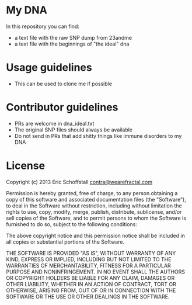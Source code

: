 # My DNA

In this repository you can find:

- a text file with the raw SNP dump from 23andme
- a text file with the beginnings of "the ideal" dna

# Usage guidelines

- This can be used to clone me if possible

# Contributor guidelines

- PRs are welcome in dna_ideal.txt
- The original SNP files should always be available
- Do not send in PRs that add shitty things like immune disorders to my DNA


# License

Copyright (c) 2013 Eric Schoffstall <contra@wearefractal.com>

Permission is hereby granted, free of charge, to any person obtaining
a copy of this software and associated documentation files (the
"Software"), to deal in the Software without restriction, including
without limitation the rights to use, copy, modify, merge, publish,
distribute, sublicense, and/or sell copies of the Software, and to
permit persons to whom the Software is furnished to do so, subject to
the following conditions:

The above copyright notice and this permission notice shall be
included in all copies or substantial portions of the Software.

THE SOFTWARE IS PROVIDED "AS IS", WITHOUT WARRANTY OF ANY KIND,
EXPRESS OR IMPLIED, INCLUDING BUT NOT LIMITED TO THE WARRANTIES OF
MERCHANTABILITY, FITNESS FOR A PARTICULAR PURPOSE AND
NONINFRINGEMENT. IN NO EVENT SHALL THE AUTHORS OR COPYRIGHT HOLDERS BE
LIABLE FOR ANY CLAIM, DAMAGES OR OTHER LIABILITY, WHETHER IN AN ACTION
OF CONTRACT, TORT OR OTHERWISE, ARISING FROM, OUT OF OR IN CONNECTION
WITH THE SOFTWARE OR THE USE OR OTHER DEALINGS IN THE SOFTWARE.
